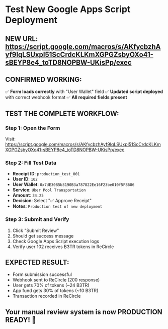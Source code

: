 # Test New Google Apps Script Deployment

## NEW URL: https://script.google.com/macros/s/AKfycbzhAyf9IqLSUxpI51ScCrdcKLKmXGPGZsbyOXo41-sBEYP8e4_toTD8NOPBW-UKisPp/exec

## CONFIRMED WORKING:
✅ **Form loads correctly** with "User Wallet" field
✅ **Updated script deployed** with correct webhook format
✅ **All required fields present**

## TEST THE COMPLETE WORKFLOW:

### Step 1: Open the Form
Visit: https://script.google.com/macros/s/AKfycbzhAyf9IqLSUxpI51ScCrdcKLKmXGPGZsbyOXo41-sBEYP8e4_toTD8NOPBW-UKisPp/exec

### Step 2: Fill Test Data
- **Receipt ID**: `production_test_001`
- **User ID**: `102`
- **User Wallet**: `0x7dE3085b3190B3a787822Ee16F23be010f5F8686`
- **Service**: `Uber Pool Transportation`
- **Amount**: `34.25`
- **Decision**: Select "✅ Approve Receipt"
- **Notes**: `Production test of new deployment`

### Step 3: Submit and Verify
1. Click "Submit Review"
2. Should get success message
3. Check Google Apps Script execution logs
4. Verify user 102 receives B3TR tokens in ReCircle

## EXPECTED RESULT:
- Form submission successful
- Webhook sent to ReCircle (200 response)
- User gets 70% of tokens (~24 B3TR)
- App fund gets 30% of tokens (~10 B3TR)
- Transaction recorded in ReCircle

## Your manual review system is now PRODUCTION READY! 🚀